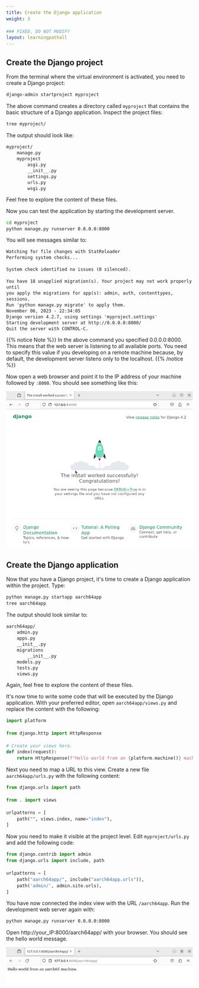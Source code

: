 ```yaml
---
title: Create the Django application
weight: 3

### FIXED, DO NOT MODIFY
layout: learningpathall
---
```


## Create the Django project

From the terminal where the virtual environment is activated, you need to
create a Django project:

```bash
django-admin startproject myproject
```

The above command creates a directory called `myproject` that contains the basic
structure of a Django application. Inspect the project files:

```bash
tree myproject/
```
The output should look like:

```output
myproject/
    manage.py
    myproject
        asgi.py
        __init__.py
        settings.py
        urls.py
        wsgi.py

```

Feel free to explore the content of these files.

Now you can test the application by starting the development server.

```bash
cd myproject
python manage.py runserver 0.0.0.0:8000
```
You will see messages similar to:

```output
Watching for file changes with StatReloader
Performing system checks...

System check identified no issues (0 silenced).

You have 18 unapplied migration(s). Your project may not work properly until
you apply the migrations for app(s): admin, auth, contenttypes, sessions.
Run 'python manage.py migrate' to apply them.
November 06, 2023 - 22:34:05
Django version 4.2.7, using settings 'myproject.settings'
Starting development server at http://0.0.0.0:8000/
Quit the server with CONTROL-C.
```

{{% notice Note %}}
In the above command you specified 0.0.0.0:8000. This means
that the web server is listening to all available ports. You need to specify
this value if you developing on a remote machine because, by default, the
development server listens only to the localhost.
{{% /notice %}}

Now open a web browser and point it to the IP address of your machine followed
by `:8000`. You should see something like this:

![alt-text #center](django-install.png "Successful installation of a Django project")

## Create the Django application
Now that you have a Django project, it's time to create a Django
application within the project. Type:

```bash
python manage.py startapp aarch64app
tree aarch64app
```

The output should look similar to:

```output
aarch64app/
    admin.py
    apps.py
    __init__.py
    migrations
        __init__.py
    models.py
    tests.py
    views.py
```

Again, feel free to explore the content of these files.

It's now time to write some code that will be executed by the Django
application.
With your preferred editor, open `aarch64app/views.py` and replace the content
with the following:

```python
import platform

from django.http import HttpResponse

# Create your views here.
def index(request):
    return HttpResponse(f"Hello world from an {platform.machine()} machine.") 
```

Next you need to map a URL to this view. Create a new file `aarch64app/urls.py`
with the following content:

```python
from django.urls import path

from . import views

urlpatterns = [
    path("", views.index, name="index"),
]
```

Now you need to make it visible at the project level. Edit `myproject/urls.py`
and add the following code:

```python
from django.contrib import admin
from django.urls import include, path

urlpatterns = [
    path("aarch64app/", include("aarch64app.urls")),
    path('admin/', admin.site.urls),
]
```

You have now connected the index view with the URL `/aarch64app`. Run the
development web server again with:

```bash
python manage.py runserver 0.0.0.0:8000
```

Open http://your_IP:8000/aarch64app/ with
your browser. You should see the hello world message.


![alt-text #center](django-app.png "Successful call to a Django view")

